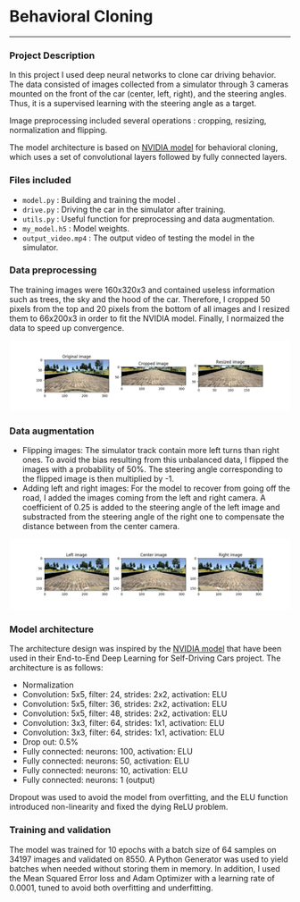 # **Behavioral Cloning** 

---

### Project Description

In this project I used deep neural networks to clone car driving behavior. The data consisted of images collected from a simulator through 3 cameras mounted on the front of the car (center, left, right), and the steering angles. Thus, it is a supervised learning with the steering angle as a target. 

Image preprocessing included several operations : cropping, resizing, normalization and flipping. 

The model architecture is based on [NVIDIA model](https://devblogs.nvidia.com/parallelforall/deep-learning-self-driving-cars/) for behavioral cloning, which uses a set of convolutional layers followed by fully connected layers.


[//]: # (Image References)

[image1]: examples/crop.png "Model Visualization"
[image2]: examples/cameras.png "Model Visualization"

### Files included

- `model.py` : Building and training the model .
- `drive.py` : Driving the car in the simulator after training.
- `utils.py` : Useful function for preprocessing and data augmentation.
- `my_model.h5` : Model weights.
- `output_video.mp4` : The output video of testing the model in the simulator.

### Data preprocessing

The training images were 160x320x3 and contained useless information such as trees, the sky and the hood of the car. Therefore, I cropped 50 pixels from the top and 20 pixels from the bottom of all images and I resized them to 66x200x3 in order to fit the NVIDIA model. Finally, I normaized the data to speed up convergence. 

![alt text][image1]

### Data augmentation

- Flipping images: The simulator track contain more left turns than right ones. To avoid the bias resulting from this unbalanced data, I flipped the images with a probability of 50%. The steering angle corresponding to the flipped image is then multiplied by -1.
- Adding left and right images: For the model to recover from going off the road, I added the images coming from the left and right camera. A coefficient of 0.25 is added to the steering angle of the left image and substracted from the steering angle of the right one to compensate the distance between from the center camera.

![alt text][image2]

### Model architecture

The architecture design was inspired by the [NVIDIA model](https://devblogs.nvidia.com/parallelforall/deep-learning-self-driving-cars/) that have been used in their End-to-End Deep Learning for Self-Driving Cars project. The architecture is as follows:

- Normalization
- Convolution: 5x5, filter: 24, strides: 2x2, activation: ELU
- Convolution: 5x5, filter: 36, strides: 2x2, activation: ELU
- Convolution: 5x5, filter: 48, strides: 2x2, activation: ELU
- Convolution: 3x3, filter: 64, strides: 1x1, activation: ELU
- Convolution: 3x3, filter: 64, strides: 1x1, activation: ELU
- Drop out: 0.5%
- Fully connected: neurons: 100, activation: ELU
- Fully connected: neurons:  50, activation: ELU
- Fully connected: neurons:  10, activation: ELU
- Fully connected: neurons:   1 (output)

Dropout was used to avoid the model from overfitting, and the ELU function introduced non-linearity and fixed the dying ReLU problem.

### Training and validation

The model was trained for 10 epochs with a batch size of 64 samples on 34197 images and validated on 8550. A Python Generator was used to yield batches when needed without storing them in memory. 
In addition, I used the Mean Squared Error loss and Adam Optimizer with a learning rate of 0.0001, tuned to avoid both overfitting and underfitting.
